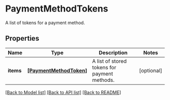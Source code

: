 # PaymentMethodTokens

A list of tokens for a payment method.

## Properties
Name | Type | Description | Notes
------------ | ------------- | ------------- | -------------
**items** | [**[PaymentMethodToken]**](PaymentMethodToken.md) | A list of stored tokens for payment methods. | [optional] 

[[Back to Model list]](../README.md#documentation-for-models) [[Back to API list]](../README.md#documentation-for-api-endpoints) [[Back to README]](../README.md)


